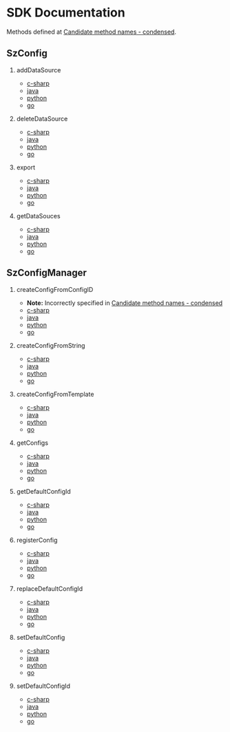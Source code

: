 # SDK Documentation

Methods defined at [Candidate method names - condensed].

## SzConfig

1. addDataSource
    - [c-sharp]()
    - [java]()
    - [python](https://garage.senzing.com/sz-sdk-python/senzing.html#senzing.szconfig.SzConfig.add_data_source)
    - [go](https://pkg.go.dev/github.com/senzing-garage/sz-sdk-go-core/szconfig#Szconfig.AddDataSource)

1. deleteDataSource
    - [c-sharp]()
    - [java]()
    - [python](https://garage.senzing.com/sz-sdk-python/senzing.html#senzing.szconfig.SzConfig.delete_data_source)
    - [go](https://pkg.go.dev/github.com/senzing-garage/sz-sdk-go-core/szconfig#Szconfig.DeleteDataSource)

1. export
    - [c-sharp]()
    - [java]()
    - [python](https://garage.senzing.com/sz-sdk-python/senzing.html#senzing.szconfig.SzConfig.export)
    - [go](https://pkg.go.dev/github.com/senzing-garage/sz-sdk-go-core/szconfig#Szconfig.Export)

1. getDataSouces
    - [c-sharp]()
    - [java]()
    - [python](https://garage.senzing.com/sz-sdk-python/senzing.html#senzing.szconfig.SzConfig.get_data_sources)
    - [go](https://pkg.go.dev/github.com/senzing-garage/sz-sdk-go-core/szconfig#Szconfig.GetDataSources)

## SzConfigManager

1. createConfigFromConfigID
    - **Note:** Incorrectly specified in [Candidate method names - condensed]
    - [c-sharp]()
    - [java]()
    - [python](https://garage.senzing.com/sz-sdk-python/senzing.html#senzing.szconfigmanager.SzConfigManager.create_config_from_config_id)
    - [go](https://pkg.go.dev/github.com/senzing-garage/sz-sdk-go-core/szconfigmanager#Szconfigmanager.CreateConfigFromConfigID)

1. createConfigFromString
    - [c-sharp]()
    - [java]()
    - [python](https://garage.senzing.com/sz-sdk-python/senzing.html#senzing.szconfigmanager.SzConfigManager.create_config_from_string)
    - [go](https://pkg.go.dev/github.com/senzing-garage/sz-sdk-go-core/szconfigmanager#Szconfigmanager.CreateConfigFromString)

1. createConfigFromTemplate
    - [c-sharp]()
    - [java]()
    - [python](https://garage.senzing.com/sz-sdk-python/senzing.html#senzing.szconfigmanager.SzConfigManager.create_config_from_template)
    - [go](https://pkg.go.dev/github.com/senzing-garage/sz-sdk-go-core/szconfigmanager#Szconfigmanager.CreateConfigFromTemplate)

1. getConfigs
    - [c-sharp]()
    - [java]()
    - [python](https://garage.senzing.com/sz-sdk-python/senzing.html#senzing.szconfigmanager.SzConfigManager.get_configs)
    - [go](https://pkg.go.dev/github.com/senzing-garage/sz-sdk-go-core/szconfigmanager#Szconfigmanager.GetConfigs)

1. getDefaultConfigId
    - [c-sharp]()
    - [java]()
    - [python](https://garage.senzing.com/sz-sdk-python/senzing.html#senzing.szconfigmanager.SzConfigManager.get_dafault_config_id)
    - [go](https://pkg.go.dev/github.com/senzing-garage/sz-sdk-go-core/szconfigmanager#Szconfigmanager.GetDefaultConfigID)

1. registerConfig
    - [c-sharp]()
    - [java]()
    - [python](https://garage.senzing.com/sz-sdk-python/senzing.html#senzing.szconfigmanager.SzConfigManager.register_config)
    - [go](https://pkg.go.dev/github.com/senzing-garage/sz-sdk-go-core/szconfigmanager#Szconfigmanager.RegisterConfig)

1. replaceDefaultConfigId
    - [c-sharp]()
    - [java]()
    - [python](https://garage.senzing.com/sz-sdk-python/senzing.html#senzing.szconfigmanager.SzConfigManager.replace_default_config_id)
    - [go](https://pkg.go.dev/github.com/senzing-garage/sz-sdk-go-core/szconfigmanager#Szconfigmanager.ReplaceDefaultConfigID)

1. setDefaultConfig
    - [c-sharp]()
    - [java]()
    - [python](https://garage.senzing.com/sz-sdk-python/senzing.html#senzing.szconfigmanager.SzConfigManager.set_default_config)
    - [go](https://pkg.go.dev/github.com/senzing-garage/sz-sdk-go-core/szconfigmanager#Szconfigmanager.SetDefaultConfig)

1. setDefaultConfigId
    - [c-sharp]()
    - [java]()
    - [python](https://garage.senzing.com/sz-sdk-python/senzing.html#senzing.szconfigmanager.SzConfigManager.set_default_config_id)
    - [go](https://pkg.go.dev/github.com/senzing-garage/sz-sdk-go-core/szconfigmanager#Szconfigmanager.SetDefaultConfigID)

[Candidate method names - condensed]: https://github.com/senzing-garage/knowledge-base/blob/main/proposals/SDKs-for-V4/canonical-names-condensed.md
